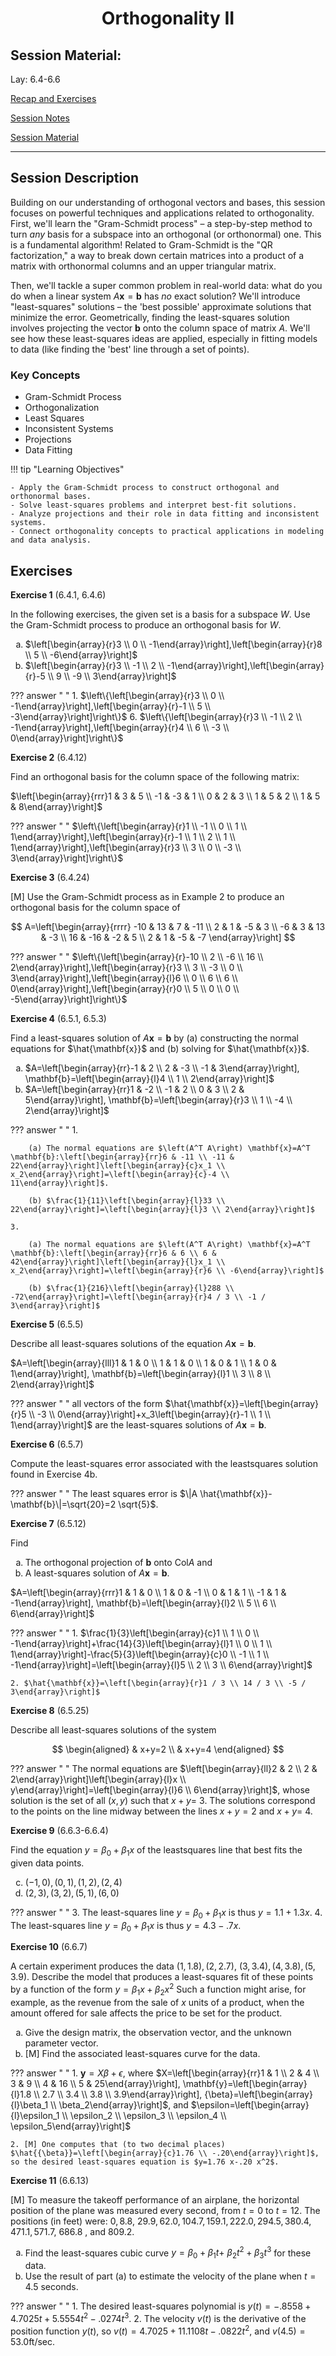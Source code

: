 <h1 align="center">Orthogonality II</h1>

## Session Material:
Lay: ​​​6.4-6.6

[Recap and Exercises](https://drive.google.com/file/d/1BJFDHxnCy20o-mvCEuUkAotAKEnSBrVY/view?usp=sharing)

[Session Notes](https://drive.google.com/file/d/18le_DiM9wy9t3RGteK82Mfgn-E79v6yZ/view?usp=sharing)

[Session Material](https://viaucdk-my.sharepoint.com/:f:/g/personal/rib_viauc_dk/EtRCyXB5jWNAvJv9H0Uo-_8BEsXd36hxB3TOHflc7XSGjw?e=M8MUba)

---

## Session Description

Building on our understanding of orthogonal vectors and bases, this session focuses on powerful techniques and applications related to orthogonality. First, we'll learn the "Gram-Schmidt process" – a step-by-step method to turn *any* basis for a subspace into an orthogonal (or orthonormal) one. This is a fundamental algorithm! Related to Gram-Schmidt is the "QR factorization," a way to break down certain matrices into a product of a matrix with orthonormal columns and an upper triangular matrix.

Then, we'll tackle a super common problem in real-world data: what do you do when a linear system $A\mathbf{x}=\mathbf{b}$ has *no* exact solution? We'll introduce "least-squares" solutions – the 'best possible' approximate solutions that minimize the error. Geometrically, finding the least-squares solution involves projecting the vector $\mathbf{b}$ onto the column space of matrix $A$. We'll see how these least-squares ideas are applied, especially in fitting models to data (like finding the 'best' line through a set of points).

### Key Concepts

* Gram-Schmidt Process
* Orthogonalization
* Least Squares
* Inconsistent Systems
* Projections
* Data Fitting

!!! tip "Learning Objectives"

    - Apply the Gram-Schmidt process to construct orthogonal and orthonormal bases.
    - Solve least-squares problems and interpret best-fit solutions.
    - Analyze projections and their role in data fitting and inconsistent systems.
    - Connect orthogonality concepts to practical applications in modeling and data analysis.

## Exercises

<!--
6.4: 1, 6 12, 24
6.5: 1, 3, 5, 7, 12, 25
6.6: 3, 4, 7, 13 
-->
<style type="text/css">
    ol { list-style-type: lower-alpha; }
</style>

**Exercise 1** (6.4.1, 6.4.6)

In the following exercises, the given set is a basis for a subspace $W$. Use the Gram-Schmidt process to produce an orthogonal basis for $W$.

1. $\left[\begin{array}{r}3 \\ 0 \\ -1\end{array}\right],\left[\begin{array}{r}8 \\ 5 \\ -6\end{array}\right]$
6. $\left[\begin{array}{r}3 \\ -1 \\ 2 \\ -1\end{array}\right],\left[\begin{array}{r}-5 \\ 9 \\ -9 \\ 3\end{array}\right]$

??? answer "&nbsp;"
    1. $\left\{\left[\begin{array}{r}3 \\ 0 \\ -1\end{array}\right],\left[\begin{array}{r}-1 \\ 5 \\ -3\end{array}\right]\right\}$
    6. $\left\{\left[\begin{array}{r}3 \\ -1 \\ 2 \\ -1\end{array}\right],\left[\begin{array}{r}4 \\ 6 \\ -3 \\ 0\end{array}\right]\right\}$

**Exercise 2** (6.4.12)

Find an orthogonal basis for the column space of the following matrix:

$\left[\begin{array}{rrr}1 & 3 & 5 \\ -1 & -3 & 1 \\ 0 & 2 & 3 \\ 1 & 5 & 2 \\ 1 & 5 & 8\end{array}\right]$

??? answer "&nbsp;"
    $\left\{\left[\begin{array}{r}1 \\ -1 \\ 0 \\ 1 \\ 1\end{array}\right],\left[\begin{array}{r}-1 \\ 1 \\ 2 \\ 1 \\ 1\end{array}\right],\left[\begin{array}{r}3 \\ 3 \\ 0 \\ -3 \\ 3\end{array}\right]\right\}$

**Exercise 3** (6.4.24)

[M] Use the Gram-Schmidt process as in Example 2 to produce an orthogonal basis for the column space of

$$
A=\left[\begin{array}{rrrr}
-10 & 13 & 7 & -11 \\
2 & 1 & -5 & 3 \\
-6 & 3 & 13 & -3 \\
16 & -16 & -2 & 5 \\
2 & 1 & -5 & -7
\end{array}\right]
$$

??? answer "&nbsp;"
    $\left\{\left[\begin{array}{r}-10 \\ 2 \\ -6 \\ 16 \\ 2\end{array}\right],\left[\begin{array}{r}3 \\ 3 \\ -3 \\ 0 \\ 3\end{array}\right],\left[\begin{array}{l}6 \\ 0 \\ 6 \\ 6 \\ 0\end{array}\right],\left[\begin{array}{r}0 \\ 5 \\ 0 \\ 0 \\ -5\end{array}\right]\right\}$

**Exercise 4** (6.5.1, 6.5.3) <!-- NOTE: Formulation may be a bit confusing because we are using a and b also for labeling the exercises -->

Find a least-squares solution of $A \mathbf{x}=\mathbf{b}$ by (a) constructing the normal equations for $\hat{\mathbf{x}}$ and (b) solving for $\hat{\mathbf{x}}$.

1. $A=\left[\begin{array}{rr}-1 & 2 \\ 2 & -3 \\ -1 & 3\end{array}\right], \mathbf{b}=\left[\begin{array}{l}4 \\ 1 \\ 2\end{array}\right]$
3. $A=\left[\begin{array}{rr}1 & -2 \\ -1 & 2 \\ 0 & 3 \\ 2 & 5\end{array}\right], \mathbf{b}=\left[\begin{array}{r}3 \\ 1 \\ -4 \\ 2\end{array}\right]$

??? answer "&nbsp;"
    1. 

        (a) The normal equations are $\left(A^T A\right) \mathbf{x}=A^T \mathbf{b}:\left[\begin{array}{rr}6 & -11 \\ -11 & 22\end{array}\right]\left[\begin{array}{c}x_1 \\ x_2\end{array}\right]=\left[\begin{array}{c}-4 \\ 11\end{array}\right]$.

        (b) $\frac{1}{11}\left[\begin{array}{l}33 \\ 22\end{array}\right]=\left[\begin{array}{l}3 \\ 2\end{array}\right]$

    3. 

        (a) The normal equations are $\left(A^T A\right) \mathbf{x}=A^T \mathbf{b}:\left[\begin{array}{rr}6 & 6 \\ 6 & 42\end{array}\right]\left[\begin{array}{l}x_1 \\ x_2\end{array}\right]=\left[\begin{array}{r}6 \\ -6\end{array}\right]$
        
        (b) $\frac{1}{216}\left[\begin{array}{l}288 \\ -72\end{array}\right]=\left[\begin{array}{r}4 / 3 \\ -1 / 3\end{array}\right]$



**Exercise 5** (6.5.5)

Describe all least-squares solutions of the equation $A \mathbf{x}=\mathbf{b}$.

$A=\left[\begin{array}{lll}1 & 1 & 0 \\ 1 & 1 & 0 \\ 1 & 0 & 1 \\ 1 & 0 & 1\end{array}\right], \mathbf{b}=\left[\begin{array}{l}1 \\ 3 \\ 8 \\ 2\end{array}\right]$

??? answer "&nbsp;"
    all vectors of the form $\hat{\mathbf{x}}=\left[\begin{array}{r}5 \\ -3 \\ 0\end{array}\right]+x_3\left[\begin{array}{r}-1 \\ 1 \\ 1\end{array}\right]$ are the least-squares solutions of $A \mathbf{x}=\mathbf{b}$.

**Exercise 6** (6.5.7)

Compute the least-squares error associated with the leastsquares solution found in Exercise 4b.

??? answer "&nbsp;"
    The least squares error is $\|A \hat{\mathbf{x}}-\mathbf{b}\|=\sqrt{20}=2 \sqrt{5}$.

**Exercise 7** (6.5.12)

Find 

1. The orthogonal projection of $\mathbf{b}$ onto $\mathrm{Col} A$ and 
2. A least-squares solution of $A \mathbf{x}=\mathbf{b}$.

$A=\left[\begin{array}{rrr}1 & 1 & 0 \\ 1 & 0 & -1 \\ 0 & 1 & 1 \\ -1 & 1 & -1\end{array}\right], \mathbf{b}=\left[\begin{array}{l}2 \\ 5 \\ 6 \\ 6\end{array}\right]$

??? answer "&nbsp;"
    1. $\frac{1}{3}\left[\begin{array}{c}1 \\ 1 \\ 0 \\ -1\end{array}\right]+\frac{14}{3}\left[\begin{array}{l}1 \\ 0 \\ 1 \\ 1\end{array}\right]-\frac{5}{3}\left[\begin{array}{c}0 \\ -1 \\ 1 \\ -1\end{array}\right]=\left[\begin{array}{l}5 \\ 2 \\ 3 \\ 6\end{array}\right]$

    2. $\hat{\mathbf{x}}=\left[\begin{array}{r}1 / 3 \\ 14 / 3 \\ -5 / 3\end{array}\right]$

**Exercise 8** (6.5.25)

Describe all least-squares solutions of the system

$$
\begin{aligned}
& x+y=2 \\
& x+y=4
\end{aligned}
$$

??? answer "&nbsp;"
    The normal equations are $\left[\begin{array}{ll}2 & 2 \\ 2 & 2\end{array}\right]\left[\begin{array}{l}x \\ y\end{array}\right]=\left[\begin{array}{l}6 \\ 6\end{array}\right]$, whose solution is the set of all $(x, y)$ such that $x+y=$ 3. The solutions correspond to the points on the line midway between the lines $x+y=2$ and $x+y=$ 4.

**Exercise 9** (6.6.3-6.6.4)

Find the equation $y=\beta_0+\beta_1 x$ of the leastsquares line that best fits the given data points.

3. $(-1,0),(0,1),(1,2),(2,4)$
4. $(2,3),(3,2),(5,1),(6,0)$

??? answer "&nbsp;"
    3. The least-squares line $y=\beta_0+\beta_1 x$ is thus $y=1.1+1.3 x$.
    4. The least-squares line $y=\beta_0+\beta_1 x$ is thus $y=4.3-.7 x$.

**Exercise 10** (6.6.7)

A certain experiment produces the data $(1,1.8),(2,2.7)$, $(3,3.4),(4,3.8),(5,3.9)$. Describe the model that produces a least-squares fit of these points by a function of the form $y=\beta_1 x+\beta_2 x^2$
Such a function might arise, for example, as the revenue from the sale of $x$ units of a product, when the amount offered for sale affects the price to be set for the product.

1. Give the design matrix, the observation vector, and the unknown parameter vector.
2. [M] Find the associated least-squares curve for the data.

??? answer "&nbsp;"
    1. $\mathbf{y}=X \beta+\epsilon$, where $X=\left[\begin{array}{rr}1 & 1 \\ 2 & 4 \\ 3 & 9 \\ 4 & 16 \\ 5 & 25\end{array}\right], \mathbf{y}=\left[\begin{array}{l}1.8 \\ 2.7 \\ 3.4 \\ 3.8 \\ 3.9\end{array}\right], {\beta}=\left[\begin{array}{l}\beta_1 \\ \beta_2\end{array}\right]$, and $\epsilon=\left[\begin{array}{l}\epsilon_1 \\ \epsilon_2 \\ \epsilon_3 \\ \epsilon_4 \\ \epsilon_5\end{array}\right]$

    2. [M] One computes that (to two decimal places) $\hat{{\beta}}=\left[\begin{array}{c}1.76 \\ -.20\end{array}\right]$, so the desired least-squares equation is $y=1.76 x-.20 x^2$.

**Exercise 11** (6.6.13)

[M] To measure the takeoff performance of an airplane, the horizontal position of the plane was measured every second, from $t=0$ to $t=12$. The positions (in feet) were: $0,8.8$, $29.9,62.0,104.7,159.1,222.0,294.5,380.4,471.1,571.7$, 686.8 , and 809.2.

1. Find the least-squares cubic curve $y=\beta_0+\beta_1 t+$ $\beta_2 t^2+\beta_3 t^3$ for these data.
2. Use the result of part (a) to estimate the velocity of the plane when $t=4.5$ seconds.

??? answer "&nbsp;"
    1. The desired least-squares polynomial is $y(t)=-.8558+4.7025 t+5.5554 t^2-.0274 t^3$.
    2. The velocity $v(t)$ is the derivative of the position function $y(t)$, so $v(t)=4.7025+11.1108 t-.0822 t^2$, and $v(4.5)=53.0 \mathrm{ft} / \mathrm{sec}$.
